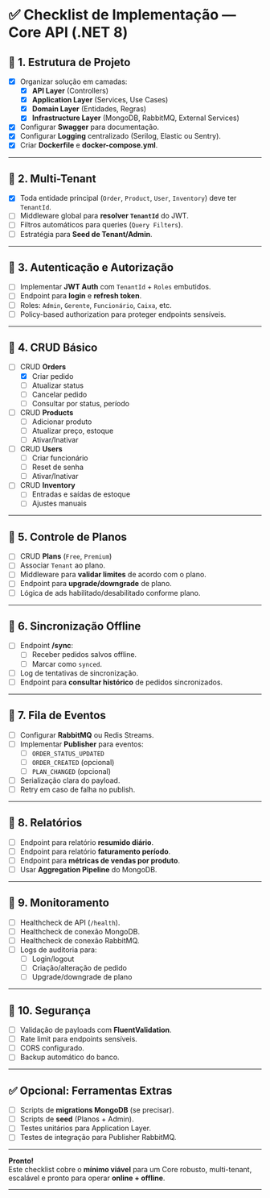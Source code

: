 ﻿# ✅ Checklist de Implementação — Core API (.NET 8)

## 📌 1. Estrutura de Projeto
- [x] Organizar solução em camadas:
  - [x] **API Layer** (Controllers)
  - [x] **Application Layer** (Services, Use Cases)
  - [x] **Domain Layer** (Entidades, Regras)
  - [x] **Infrastructure Layer** (MongoDB, RabbitMQ, External Services)
- [x] Configurar **Swagger** para documentação.
- [x] Configurar **Logging** centralizado (Serilog, Elastic ou Sentry).
- [x] Criar **Dockerfile** e **docker-compose.yml**.

---

## 📌 2. Multi-Tenant
- [x] Toda entidade principal (`Order`, `Product`, `User`, `Inventory`) deve ter `TenantId`.
- [ ] Middleware global para **resolver `TenantId`** do JWT.
- [ ] Filtros automáticos para queries (`Query Filters`).
- [ ] Estratégia para **Seed de Tenant/Admin**.

---

## 📌 3. Autenticação e Autorização
- [ ] Implementar **JWT Auth** com `TenantId` + `Roles` embutidos.
- [ ] Endpoint para **login** e **refresh token**.
- [ ] Roles: `Admin`, `Gerente`, `Funcionário`, `Caixa`, etc.
- [ ] Policy-based authorization para proteger endpoints sensíveis.

---

## 📌 4. CRUD Básico
- [ ] CRUD **Orders**
  - [x] Criar pedido
  - [ ] Atualizar status
  - [ ] Cancelar pedido
  - [ ] Consultar por status, período
- [ ] CRUD **Products**
  - [ ] Adicionar produto
  - [ ] Atualizar preço, estoque
  - [ ] Ativar/Inativar
- [ ] CRUD **Users**
  - [ ] Criar funcionário
  - [ ] Reset de senha
  - [ ] Ativar/Inativar
- [ ] CRUD **Inventory**
  - [ ] Entradas e saídas de estoque
  - [ ] Ajustes manuais

---

## 📌 5. Controle de Planos
- [ ] CRUD **Plans** (`Free`, `Premium`)
- [ ] Associar `Tenant` ao plano.
- [ ] Middleware para **validar limites** de acordo com o plano.
- [ ] Endpoint para **upgrade/downgrade** de plano.
- [ ] Lógica de ads habilitado/desabilitado conforme plano.

---

## 📌 6. Sincronização Offline
- [ ] Endpoint **/sync**:
  - [ ] Receber pedidos salvos offline.
  - [ ] Marcar como `synced`.
- [ ] Log de tentativas de sincronização.
- [ ] Endpoint para **consultar histórico** de pedidos sincronizados.

---

## 📌 7. Fila de Eventos
- [ ] Configurar **RabbitMQ** ou Redis Streams.
- [ ] Implementar **Publisher** para eventos:
  - [ ] `ORDER_STATUS_UPDATED`
  - [ ] `ORDER_CREATED` (opcional)
  - [ ] `PLAN_CHANGED` (opcional)
- [ ] Serialização clara do payload.
- [ ] Retry em caso de falha no publish.

---

## 📌 8. Relatórios
- [ ] Endpoint para relatório **resumido diário**.
- [ ] Endpoint para relatório **faturamento período**.
- [ ] Endpoint para **métricas de vendas por produto**.
- [ ] Usar **Aggregation Pipeline** do MongoDB.

---

## 📌 9. Monitoramento
- [ ] Healthcheck de API (`/health`).
- [ ] Healthcheck de conexão MongoDB.
- [ ] Healthcheck de conexão RabbitMQ.
- [ ] Logs de auditoria para:
  - [ ] Login/logout
  - [ ] Criação/alteração de pedido
  - [ ] Upgrade/downgrade de plano

---

## 📌 10. Segurança
- [ ] Validação de payloads com **FluentValidation**.
- [ ] Rate limit para endpoints sensíveis.
- [ ] CORS configurado.
- [ ] Backup automático do banco.

---

## ✅ Opcional: Ferramentas Extras
- [ ] Scripts de **migrations MongoDB** (se precisar).
- [ ] Scripts de **seed** (Planos + Admin).
- [ ] Testes unitários para Application Layer.
- [ ] Testes de integração para Publisher RabbitMQ.

---

**Pronto!**  
Este checklist cobre o **mínimo viável** para um Core robusto, multi-tenant, escalável e pronto para operar **online + offline**.

---
